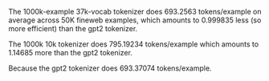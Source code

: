 The 1000k-example 37k-vocab tokenizer does 693.2563 tokens/example on average across 50K fineweb examples, which amounts to 0.999835 less (so more efficient) than the gpt2 tokenizer.

The 1000k 10k tokenizer does 795.19234 tokens/example which amounts to 1.14685 more than the gpt2 tokenizer.

Because the gpt2 tokenizer does 693.37074 tokens/example.


